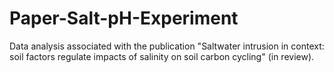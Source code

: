# Paper-Salt-pH-Experiment

Data analysis associated with the publication "Saltwater intrusion in context: soil factors regulate impacts of salinity on soil carbon cycling"
(in review).
